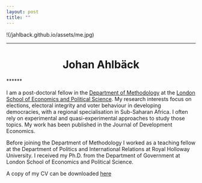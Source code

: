 ```yaml
---
layout: post
title: ""
---
```


!(/jahlback.github.io/assets/me.jpg)

******
<h1 style="text-align: center;">Johan Ahlb&auml;ck</h1>
******


I am a post-doctoral fellow in the [Department of Methodology](https://www.lse.ac.uk/methodology) at the [London School of Economics and Political Science](https://www.lse.ac.uk/). My research interests focus on elections, electoral integrity and voter behaviour in developing democracies, with a regional specialisation in Sub-Saharan Africa. I often rely on experimental and quasi-experimental approaches to study those topics. My work has been published in the Journal of Development Economics.

Before joining the Department of Methodology I worked as a teaching fellow at the Department of Politics and International Relations at Royal Holloway University. I received my Ph.D. from the Department of Government at London School of Economics and Political Science.

A copy of my CV can be downloaded [here](./ahlback_cv.pdf)
